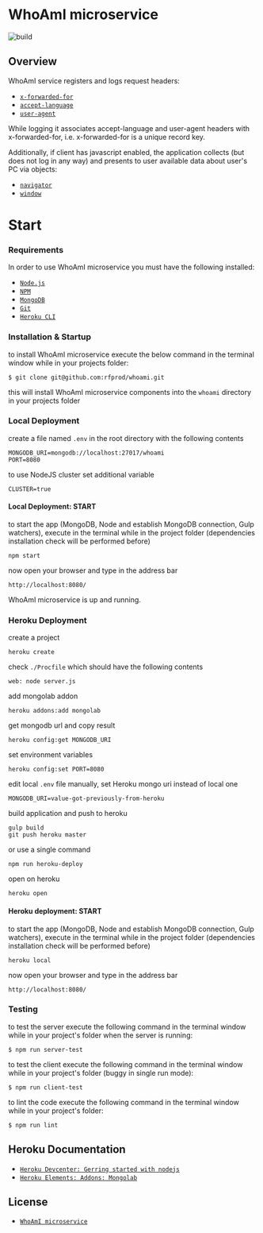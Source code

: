 # WhoAmI microservice

![build](https://travis-ci.org/rfprod/whoami.svg?branch=master)

## Overview

WhoAmI service registers and logs request headers:

* [`x-forwarded-for`](https://en.wikipedia.org/wiki/X-Forwarded-For)
* [`accept-language`](https://en.wikipedia.org/wiki/List_of_HTTP_header_fields#Accept-Language)
* [`user-agent`](https://en.wikipedia.org/wiki/User_agent)

While logging it associates accept-language and user-agent headers with x-forwarded-for, i.e. x-forwarded-for is a unique record key.

Additionally, if client has javascript enabled, the application collects (but does not log in any way) and presents to user available data about user's PC via objects:

* [`navigator`](https://developer.mozilla.org/en-US/docs/Web/API/Navigator)
* [`window`](https://developer.mozilla.org/en-US/docs/Web/API/Window)

# Start

### Requirements

In order to use WhoAmI microservice you must have the following installed:

- [`Node.js`](https://nodejs.org/)
- [`NPM`](https://nodejs.org/)
- [`MongoDB`](http://www.mongodb.org/)
- [`Git`](https://git-scm.com/)
- [`Heroku CLI`](https://devcenter.heroku.com/articles/heroku-cli)

### Installation & Startup

to install WhoAmI microservice execute the below command in the terminal window while in your projects folder:

```
$ git clone git@github.com:rfprod/whoami.git
```

this will install WhoAmI microservice components into the `whoami` directory in your projects folder

### Local Deployment

create a file named `.env` in the root directory with the following contents

```
MONGODB_URI=mongodb://localhost:27017/whoami
PORT=8080
```

to use NodeJS cluster set additional variable

```
CLUSTER=true
```

#### Local Deployment: START

to start the app (MongoDB, Node and establish MongoDB connection, Gulp watchers), execute in the terminal while in the project folder (dependencies installation check will be performed before)

```
npm start
```

now open your browser and type in the address bar

```
http://localhost:8080/
```

WhoAmI microservice is up and running.

### Heroku Deployment

create a project

```
heroku create
```

check `./Procfile` which should have the following contents

```
web: node server.js
```

add mongolab addon

```
heroku addons:add mongolab
```

get mongodb url and copy result

```
heroku config:get MONGODB_URI
```

set environment variables

```
heroku config:set PORT=8080
```

edit local `.env` file manually, set Heroku mongo uri instead of local one
```
MONGODB_URI=value-got-previously-from-heroku
```

build application and push to heroku

```
gulp build
git push heroku master
```

or use a single command

```
npm run heroku-deploy
```

open on heroku

```
heroku open
```

#### Heroku deployment: START

to start the app (MongoDB, Node and establish MongoDB connection, Gulp watchers), execute in the terminal while in the project folder (dependencies installation check will be performed before)

```
heroku local
```

now open your browser and type in the address bar

```
http://localhost:8080/
```

### Testing

to test the server execute the following command in the terminal window while in your project's folder when the server is running:

```
$ npm run server-test
```

to test the client execute the following command in the terminal window while in your project's folder (buggy in single run mode):

```
$ npm run client-test
```

to lint the code execute the following command in the terminal window while in your project's folder:

```
$ npm run lint
```

## Heroku Documentation

* [`Heroku Devcenter: Gerring started with nodejs`](https://devcenter.heroku.com/articles/getting-started-with-nodejs)
* [`Heroku Elements: Addons: Mongolab`](https://elements.heroku.com/addons/mongolab)

## License

* [`WhoAmI microservice`](LICENSE)
